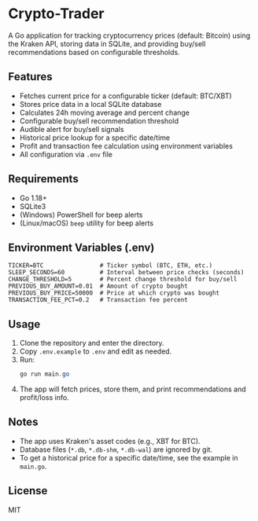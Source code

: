# Crypto-Trader

A Go application for tracking cryptocurrency prices (default: Bitcoin) using the Kraken API, storing data in SQLite, and providing buy/sell recommendations based on configurable thresholds.

## Features
- Fetches current price for a configurable ticker (default: BTC/XBT)
- Stores price data in a local SQLite database
- Calculates 24h moving average and percent change
- Configurable buy/sell recommendation threshold
- Audible alert for buy/sell signals
- Historical price lookup for a specific date/time
- Profit and transaction fee calculation using environment variables
- All configuration via `.env` file

## Requirements
- Go 1.18+
- SQLite3
- (Windows) PowerShell for beep alerts
- (Linux/macOS) `beep` utility for beep alerts

## Environment Variables (.env)
```
TICKER=BTC                # Ticker symbol (BTC, ETH, etc.)
SLEEP_SECONDS=60          # Interval between price checks (seconds)
CHANGE_THRESHOLD=5        # Percent change threshold for buy/sell
PREVIOUS_BUY_AMOUNT=0.01  # Amount of crypto bought
PREVIOUS_BUY_PRICE=50000  # Price at which crypto was bought
TRANSACTION_FEE_PCT=0.2   # Transaction fee percent
```

## Usage
1. Clone the repository and enter the directory.
2. Copy `.env.example` to `.env` and edit as needed.
3. Run:
   ```powershell
   go run main.go
   ```
4. The app will fetch prices, store them, and print recommendations and profit/loss info.

## Notes
- The app uses Kraken's asset codes (e.g., XBT for BTC).
- Database files (`*.db`, `*.db-shm`, `*.db-wal`) are ignored by git.
- To get a historical price for a specific date/time, see the example in `main.go`.

## License
MIT
